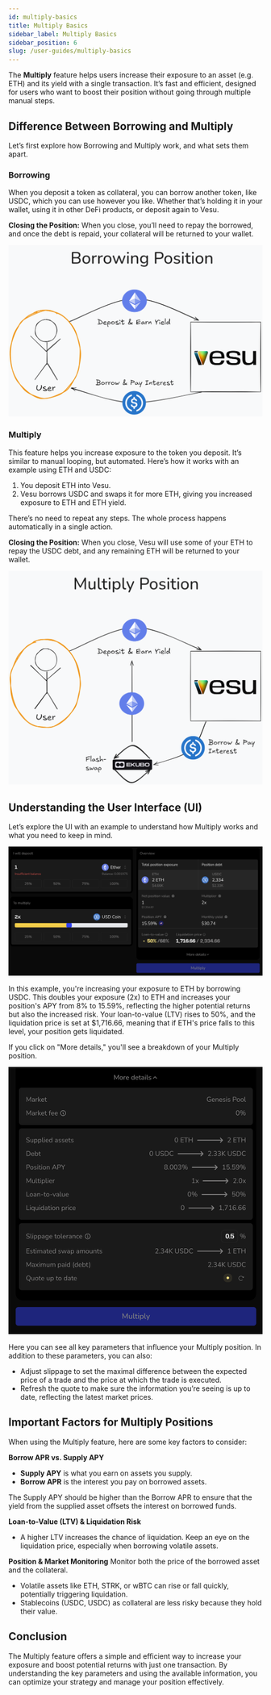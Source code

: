 ```yaml
---
id: multiply-basics
title: Multiply Basics
sidebar_label: Multiply Basics
sidebar_position: 6
slug: /user-guides/multiply-basics
---
```


The **Multiply** feature helps users increase their exposure to an asset (e.g. ETH) and its yield with a single transaction. It’s fast and efficient, designed for users who want to boost their position without going through multiple manual steps.

## Difference Between Borrowing and Multiply
Let’s first explore how Borrowing and Multiply work, and what sets them apart.

### **Borrowing**
When you deposit a token as collateral, you can borrow another token, like USDC, which you can use however you like. Whether that’s holding it in your wallet, using it in other DeFi products, or deposit again to Vesu.

**Closing the Position:** When you close, you’ll need to repay the borrowed, and once the debt is repaid, your collateral will be returned to your wallet.

![Borrowing Position](images/borrowing-basics.png)

### **Multiply**
This feature helps you increase exposure to the token you deposit. It’s similar to manual looping, but automated.
Here’s how it works with an example using ETH and USDC:

1. You deposit ETH into Vesu.
2. Vesu borrows USDC and swaps it for more ETH, giving you increased exposure to ETH and ETH yield.

There’s no need to repeat any steps. The whole process happens automatically in a single action.

**Closing the Position:** When you close, Vesu will use some of your ETH to repay the USDC debt, and any remaining ETH will be returned to your wallet.

![Multiply Position](images/multiply-basics.png)

## Understanding the User Interface (UI)
Let’s explore the UI with an example to understand how Multiply works and what you need to keep in mind.

![Multiply UI](images/multiply-ui.png)

In this example, you're increasing your exposure to ETH by borrowing USDC. This doubles your exposure (2x) to ETH and increases your position's APY from 8% to 15.59%, reflecting the higher potential returns but also the increased risk. Your loan-to-value (LTV) rises to 50%, and the liquidation price is set at $1,716.66, meaning that if ETH's price falls to this level, your position gets liquidated. 

If you click on "More details," you'll see a breakdown of your Multiply position. 

![Multiply UI - More details](images/multiply-ui-more-details.png)

Here you can see all key parameters that influence your Multiply position. In addition to these parameters, you can also:

- Adjust slippage to set the maximal difference between the expected price of a trade and the price at which the trade is executed.
- Refresh the quote to make sure the information you’re seeing is up to date, reflecting the latest market prices.

## Important Factors for Multiply Positions
When using the Multiply feature, here are some key factors to consider:

**Borrow APR vs. Supply APY**
- **Supply APY** is what you earn on assets you supply.
- **Borrow APR** is the interest you pay on borrowed assets.

The Supply APY should be higher than the Borrow APR to ensure that the yield from the supplied asset offsets the interest on borrowed funds.

**Loan-to-Value (LTV) & Liquidation Risk**
- A higher LTV increases the chance of liquidation. Keep an eye on the liquidation price, especially when borrowing volatile assets.

**Position & Market Monitoring**
Monitor both the price of the borrowed asset and the collateral. 
- Volatile assets like ETH, STRK, or wBTC can rise or fall quickly, potentially triggering liquidation.
- Stablecoins (USDC, USDC) as collateral are less risky because they hold their value.

## Conclusion
The Multiply feature offers a simple and efficient way to increase your exposure and boost potential returns with just one transaction. By understanding the key parameters and using the available information, you can optimize your strategy and manage your position effectively.